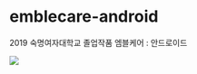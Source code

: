 # emblecare-android
2019 숙명여자대학교 졸업작품 엠블케어 : 안드로이드

<img src="https://user-images.githubusercontent.com/41736866/68655191-ebe0a480-0572-11ea-8e54-cf30ac9de8be.png"></img>
